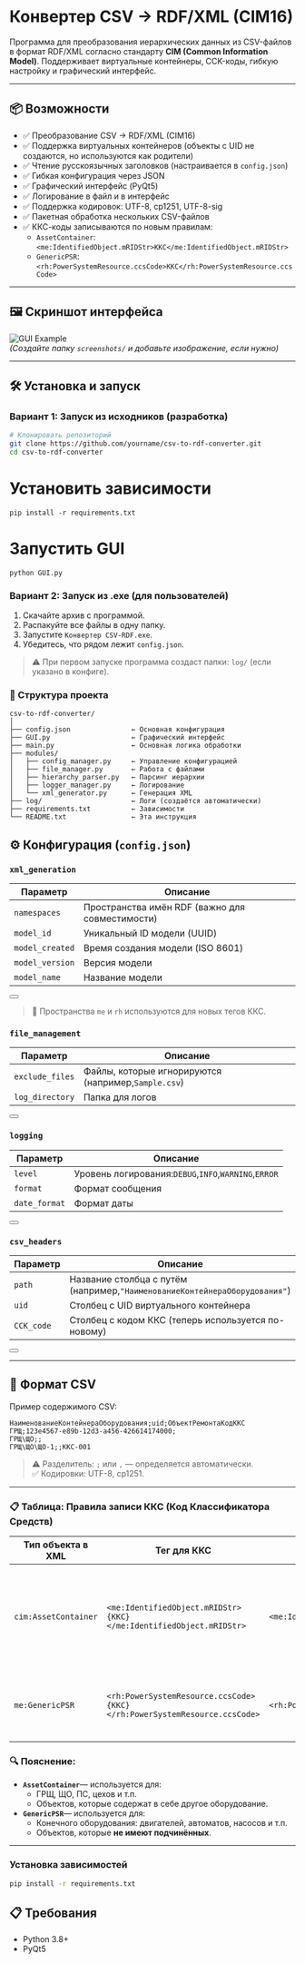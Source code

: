 # Конвертер CSV → RDF/XML (CIM16)

Программа для преобразования иерархических данных из CSV-файлов в формат RDF/XML согласно стандарту **CIM (Common Information Model)**. Поддерживает виртуальные контейнеры, CCK-коды, гибкую настройку и графический интерфейс.

---

## 📦 Возможности

- ✅ Преобразование CSV → RDF/XML (CIM16)
- ✅ Поддержка виртуальных контейнеров (объекты с UID не создаются, но используются как родители)
- ✅ Чтение русскоязычных заголовков (настраивается в `config.json`)
- ✅ Гибкая конфигурация через JSON
- ✅ Графический интерфейс (PyQt5)
- ✅ Логирование в файл и в интерфейс
- ✅ Поддержка кодировок: UTF-8, cp1251, UTF-8-sig
- ✅ Пакетная обработка нескольких CSV-файлов
- ✅ ККС-коды записываются по новым правилам:
  - `AssetContainer`: `<me:IdentifiedObject.mRIDStr>ККС</me:IdentifiedObject.mRIDStr>`
  - `GenericPSR`: `<rh:PowerSystemResource.ccsCode>ККС</rh:PowerSystemResource.ccsCode>`

---

## 🖼️ Скриншот интерфейса

![GUI Example](screenshots/gui_example.png)  
*(Создайте папку `screenshots/` и добавьте изображение, если нужно)*

---

## 🛠 Установка и запуск

### Вариант 1: Запуск из исходников (разработка)

```bash
# Клонировать репозиторий
git clone https://github.com/yourname/csv-to-rdf-converter.git
cd csv-to-rdf-converter
```
# Установить зависимости
```
pip install -r requirements.txt
```

# Запустить GUI
```
python GUI.py
```

### Вариант 2: Запуск из .exe (для пользователей)

1. Скачайте архив с программой.
2. Распакуйте все файлы в одну папку.
3. Запустите `Конвертер CSV-RDF.exe`.
4. Убедитесь, что рядом лежит `config.json`.

> ⚠️ При первом запуске программа создаст папки: `log/` (если указано в конфиге).

 ### 📁 Структура проекта
 ```
 csv-to-rdf-converter/
│
├── config.json               ← Основная конфигурация
├── GUI.py                    ← Графический интерфейс
├── main.py                   ← Основная логика обработки
├── modules/
│   ├── config_manager.py     ← Управление конфигурацией
│   ├── file_manager.py       ← Работа с файлами
│   ├── hierarchy_parser.py   ← Парсинг иерархии
│   ├── logger_manager.py     ← Логирование
│   └── xml_generator.py      ← Генерация XML
├── log/                      ← Логи (создаётся автоматически)
├── requirements.txt          ← Зависимости
└── README.txt                ← Эта инструкция
```

## ⚙️ Конфигурация (`config.json`)

### `xml_generation`

| Параметр        | Описание                                        |
| --------------- | ----------------------------------------------- |
| `namespaces`    | Пространства имён RDF (важно для совместимости) |
| `model_id`      | Уникальный ID модели (UUID)                     |
| `model_created` | Время создания модели (ISO 8601)                |
| `model_version` | Версия модели                                   |
| `model_name`    | Название модели                                 |

<button class="rounded-lg bg-transparent transition leading-[20px]"><i class="iconfont leading-none icon-line-download-02 !text-20"></i></button>

> 
> 🔹 Пространства `me` и `rh` используются для новых тегов ККС. 

### `file_management`

| Параметр        | Описание                                            |
| --------------- | --------------------------------------------------- |
| `exclude_files` | Файлы, которые игнорируются (например,`Sample.csv`) |
| `log_directory` | Папка для логов                                     |

<button class="rounded-lg bg-transparent transition leading-[20px]"><i class="iconfont leading-none icon-line-download-02 !text-20"></i></button>

### `logging`

| Параметр      | Описание                                             |
| ------------- | ---------------------------------------------------- |
| `level`       | Уровень логирования:`DEBUG`,`INFO`,`WARNING`,`ERROR` |
| `format`      | Формат сообщения                                     |
| `date_format` | Формат даты                                          |

<button class="rounded-lg bg-transparent transition leading-[20px]"><i class="iconfont leading-none icon-line-download-02 !text-20"></i></button>

### `csv_headers`

| Параметр   | Описание                                                                   |
| ---------- | -------------------------------------------------------------------------- |
| `path`     | Название столбца с путём (например,`"НаименованиеКонтейнераОборудования"`) |
| `uid`      | Столбец с UID виртуального контейнера                                      |
| `CCK_code` | Столбец с кодом ККС (теперь используется по-новому)                        |

<button class="rounded-lg bg-transparent transition leading-[20px]"><i class="iconfont leading-none icon-line-download-02 !text-20"></i></button>

* * *

## 📄 Формат CSV

Пример содержимого CSV:
```csv
НаименованиеКонтейнераОборудования;uid;ОбъектРемонтаКодККС
ГРЩ;123e4567-e89b-12d3-a456-426614174000;
ГРЩ\ЩО;;
ГРЩ\ЩО\ЩО-1;;ККС-001
```
>⚠️ Разделитель: `;` или `,` — определяется автоматически.  
>✅ Кодировки: UTF-8, cp1251.

---

### 📋 Таблица: Правила записи ККС (Код Классификатора Средств)

| Тип объекта в XML    | Тег для ККС                                                              | Пример записи                                                              | Когда используется                                                                          |
| -------------------- | ------------------------------------------------------------------------ | -------------------------------------------------------------------------- | ------------------------------------------------------------------------------------------- |
| `cim:AssetContainer` | `<me:IdentifiedObject.mRIDStr>{ККС}</me:IdentifiedObject.mRIDStr>`       | `<me:IdentifiedObject.mRIDStr>ККС-001</me:IdentifiedObject.mRIDStr>`       | Для контейнеров (групп, шкафов, подстанций), у которых есть дочерние объекты или это корень |
| `me:GenericPSR`      | `<rh:PowerSystemResource.ccsCode>{ККС}</rh:PowerSystemResource.ccsCode>` | `<rh:PowerSystemResource.ccsCode>ККС-002</rh:PowerSystemResource.ccsCode>` | Для конечных объектов (оборудования без детей — листьев дерева)                             |

### 🔍 Пояснение:

- **`AssetContainer`**— используется для:
    - ГРЩ, ЩО, ПС, цехов и т.п.
    - Объектов, которые содержат в себе другое оборудование.
- **`GenericPSR`**— используется для:
    - Конечного оборудования: двигателей, автоматов, насосов и т.п.
    - Объектов, которые **не имеют подчинённых**.

---

### Установка зависимостей
```bash
pip install -r requirements.txt
```
## 📋 Требования

- Python 3.8+
- PyQt5
